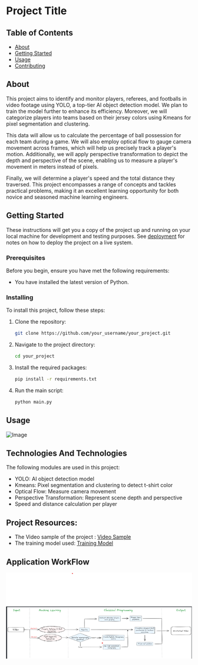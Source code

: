 # Project Title

## Table of Contents

- [About](#about)
- [Getting Started](#getting_started)
- [Usage](#usage)
- [Contributing](../CONTRIBUTING.md)

## About <a name = "about"></a>

This project aims to identify and monitor players, referees, and footballs in video footage using YOLO, a top-tier AI object detection model. We plan to train the model further to enhance its efficiency. Moreover, we will categorize players into teams based on their jersey colors using Kmeans for pixel segmentation and clustering. 

This data will allow us to calculate the percentage of ball possession for each team during a game. We will also employ optical flow to gauge camera movement across frames, which will help us precisely track a player's motion. Additionally, we will apply perspective transformation to depict the depth and perspective of the scene, enabling us to measure a player's movement in meters instead of pixels. 

Finally, we will determine a player's speed and the total distance they traversed. This project encompasses a range of concepts and tackles practical problems, making it an excellent learning opportunity for both novice and seasoned machine learning engineers.

## Getting Started <a name = "getting_started"></a>

These instructions will get you a copy of the project up and running on your local machine for development and testing purposes. See [deployment](#deployment) for notes on how to deploy the project on a live system.

### Prerequisites

Before you begin, ensure you have met the following requirements:

- You have installed the latest version of Python.

### Installing

To install this project, follow these steps:

1. Clone the repository:
    ```bash
    git clone https://github.com/your_username/your_project.git
    ```
2. Navigate to the project directory:
    ```bash
    cd your_project
    ```
3. Install the required packages:
    ```bash
    pip install -r requirements.txt
    ```
4. Run the main script:
    ```bash
    python main.py
    ```

## Usage <a name = "usage"></a>

![Image](./screenshot.png)

## Technologies And Technologies

The following modules are used in this project:
- YOLO: AI object detection model
- Kmeans: Pixel segmentation and clustering to detect t-shirt color
- Optical Flow: Measure camera movement
- Perspective Transformation: Represent scene depth and perspective
- Speed and distance calculation per player


## Project Resources:

- The Video sample of the project : [Video Sample](https://drive.google.com/file/d/1t6agoqggZKx6thamUuPAIdN_1zR9v9S_/view?usp=sharing)
- The training model used:          [Training Model](https://drive.google.com/file/d/1DC2kCygbBWUKheQ_9cFziCsYVSRw6axK/view?usp=sharing)

## Application WorkFlow

![Workflow](./Screenshot1.png)